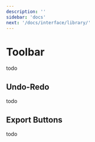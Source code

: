 ```yaml
---
description: ''
sidebar: 'docs'
next: '/docs/interface/library/'
---
```


# Toolbar
todo

## Undo-Redo
todo

## Export Buttons
todo